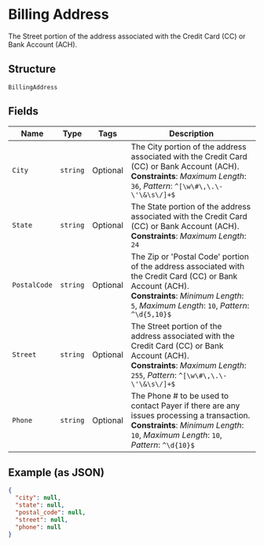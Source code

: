 
# Billing Address

The Street portion of the address associated with the Credit Card (CC) or Bank Account (ACH).

## Structure

`BillingAddress`

## Fields

| Name | Type | Tags | Description |
|  --- | --- | --- | --- |
| `City` | `string` | Optional | The City portion of the address associated with the Credit Card (CC) or Bank Account (ACH).<br>**Constraints**: *Maximum Length*: `36`, *Pattern*: `^[\w\#\,\.\-\'\&\s\/]+$` |
| `State` | `string` | Optional | The State portion of the address associated with the Credit Card (CC) or Bank Account (ACH).<br>**Constraints**: *Maximum Length*: `24` |
| `PostalCode` | `string` | Optional | The Zip or 'Postal Code' portion of the address associated with the Credit Card (CC) or Bank Account (ACH).<br>**Constraints**: *Minimum Length*: `5`, *Maximum Length*: `10`, *Pattern*: `^\d{5,10}$` |
| `Street` | `string` | Optional | The Street portion of the address associated with the Credit Card (CC) or Bank Account (ACH).<br>**Constraints**: *Maximum Length*: `255`, *Pattern*: `^[\w\#\,\.\-\'\&\s\/]+$` |
| `Phone` | `string` | Optional | The Phone # to be used to contact Payer if there are any issues processing a transaction.<br>**Constraints**: *Minimum Length*: `10`, *Maximum Length*: `10`, *Pattern*: `^\d{10}$` |

## Example (as JSON)

```json
{
  "city": null,
  "state": null,
  "postal_code": null,
  "street": null,
  "phone": null
}
```


